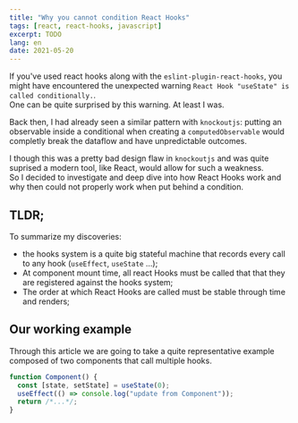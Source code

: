 ```yaml
---
title: "Why you cannot condition React Hooks"
tags: [react, react-hooks, javascript]
excerpt: TODO
lang: en
date: 2021-05-20
---
```


If you've used react hooks along with the `eslint-plugin-react-hooks`, you might have encountered the unexpected warning `React Hook "useState" is called conditionally.`.  
One can be quite surprised by this warning. At least I was.

Back then, I had already seen a similar pattern with `knockoutjs`: putting an observable inside a conditional when creating a `computedObservable` would completly break the dataflow and have unpredictable outcomes.

I though this was a pretty bad design flaw in `knockoutjs` and was quite suprised a modern tool, like React, would allow for such a weakness.  
So I decided to investigate and deep dive into how React Hooks work and why then could not properly work when put behind a condition.

## TLDR;

To summarize my discoveries:

- the hooks system is a quite big stateful machine that records every call to any hook (`useEffect`, `useState` ...);
- At component mount time, all react Hooks must be called that that they are registered against the hooks system;
- The order at which React Hooks are called must be stable through time and renders;

## Our working example

Through this article we are going to take a quite representative example composed of two components that call multiple hooks.

```js
function Component() {
  const [state, setState] = useState(0);
  useEffect(() => console.log("update from Component"));
  return /*...*/;
}
```
